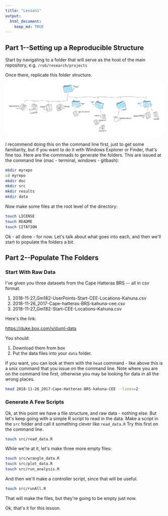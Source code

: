 ```yaml
---
title: "Lesson1"
output: 
  html_document:
    keep_md: TRUE
---
```




## Part 1--Setting up a Reproducible Structure
Start by navigating to a folder that will serve as the host of the main repository, e.g. ```/rob/research/projects```

Once there, replicate this folder structure. 

![](images/folderStructure.jpg)

I recommend doing this on the command line first, just to get some familiarity, but if you want to do it with Windows Explorer or Finder, that's fine too. Here are the commnads to generate the folders. This are issued at the command line (mac - terminal, windows - gitbash):


```bash
mkdir myrepo
cd myrepo
mkdir doc
mkdir src
mkdir results
mkdir data
```

Now make some files at the root level of the directory:

```bash
touch LICENSE
touch README
touch CITATION
```

Ok - all done - for now. Let's talk about what goes into each, and then we'll start to populate the folders a bit.

## Part 2--Populate The Folders
### Start With Raw Data
I've given you three datasets from the Cape Hatteras BRS -- all in csv format. 

1. 2018-11-27_Gm182-UserPoints-Start-CEE-Locations-Kahuna.csv
2. 2018-11-26_2017-Cape-hatteras-BRS-kahuna-cee.csv 
3. 2018-11-27_Gm182-Start-CEE-Locations-Kahuna.csv

Here's the link:

https://duke.box.com/v/duml-data 

You should:

1. Download them from box
2. Put the data files into your ```data``` folder. 

If you want, you can look at them with the ```head``` command - like above this is a unix command that you issue on the command line. Note where you are on the command line first, otherwise you may be looking for data in all the wrong places.


```bash
head 2018-11-26_2017-Cape-Hatteras-BRS-kahuna-CEE --lines=2
```

### Generate A Few Scripts
Ok, at this point we have a file structure, and raw data - nothing else. But let's keep going with a simple R script to read in the data. Make a script in the ```src``` folder and call it something clever like ```read_data.R``` Try this first on the command line.


```bash
touch src/read_data.R
```

While we're at it, let's make three more empty files:


```bash
touch src/wrangle_data.R
touch src/plot_data.R
touch src/run_analysis.R
```

And then we'll make a controller script, since that will be useful.


```bash
touch src/runAll.R
```


That will make the files, but they're going to be empty just now.

Ok, that's it for this lesson.

